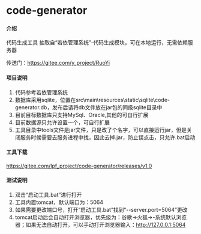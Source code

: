 # code-generator

#### 介绍
代码生成工具
抽取自“若依管理系统”-代码生成模块，可在本地运行，无需依赖服务器

传送门：https://gitee.com/y_project/RuoYi

#### 项目说明
1. 代码参考若依管理系统
2. 数据库采用sqlite，位置在src\main\resources\static\sqlite\code-generator.db，发布后请将db文件放在jar包的同级sqlite目录中
3. 目前目标数据库只支持MySql、Oracle,其他的可自行扩展
4. 目前数据源只允许设置一个，可自行扩展
5. 工具目录中tools文件是jar文件，只是改了个名字，可以直接运行jar，但是关闭服务时候需要去服务进程中找，因此去掉.jar，防止误点击，只允许.bat启动

#### 工具下载
https://gitee.com/lpf_project/code-generator/releases/v1.0

#### 测试说明

1. 双击“启动工具.bat”进行打开
2. 工具内置tomcat，默认端口为：5064
3. 如果需要更改端口号，打开“启动工具.bat”找到“--server.port=5064”更改
4. tomcat启动后会自动打开浏览器，优先级为：谷歌→火狐→-系统默认浏览器；如果无法自动打开，可以手动打开浏览器输入：http://127.0.0.1:5064